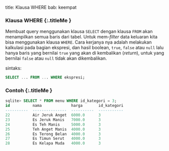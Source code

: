 title: Klausa WHERE
bab: keempat


### <i class="fa fa-info-circle"></i> Klausa WHERE {:.titleMe }

Membuat query menggunakan klausa `SELECT` dengan klausa `FROM` akan menampilkan semua baris dari tabel.
Untuk mem-_filter_ data keluaran kita bisa menggunakan klausa `WHERE`.
Cara kerjanya nya adalah melakukan kalkulasi pada bagian ekspresi, dan hasil boolean, `true`, `false` atau `null` lalu hanya baris yang bernilai `true` yang akan di kembalikan (_return_), untuk yang bernilai `false` atau `null` tidak akan dikembalikan.

sintaks: 
```sql
SELECT ... FROM ... WHERE ekspresi;
```


### <i class="fa fa-code"></i> Contoh {:.titleMe }

```sql
sqlite> SELECT * FROM menu WHERE id_kategori = 3;
id          nama             harga       id_kategori
----------  ---------------  ----------  -----------
22          Air Jeruk Anget  6000.0      3          
23          Es Jeruk Manis   7000.0      3          
24          Es Teh Manis     5000.0      3          
25          Teh Anget Manis  4000.0      3          
26          Es Terong Belan  4000.0      3          
27          Es Timun Serut   4000.0      3          
28          Es Kelapa Muda   4000.0      3 
```